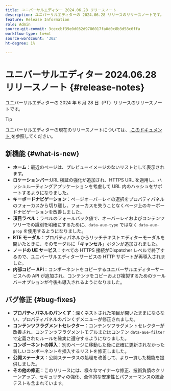 ```yaml
---
title: ユニバーサルエディター 2024.06.28 リリースノート
description: ユニバーサルエディターの 2024.06.28 リリースのリリースノートです。
feature: Release Information
role: Admin
source-git-commit: 3ceccbf39e0d032d9786017fa0d0c8b3d58c6ffa
workflow-type: tm+mt
source-wordcount: '302'
ht-degree: 1%

---
```



# ユニバーサルエディター 2024.06.28 リリースノート {#release-notes}

ユニバーサルエディターの 2024 年 6 月 28 日（PT）リリースのリリースノートです。

>[!TIP]
>
>ユニバーサルエディターの現在のリリースノートについては、[ このドキュメント ](/help/release-notes/universal-editor/current.md) を参照してください。

## 新機能 {#what-is-new}

* **ホーム**：最近のページは、プレビューイメージのないリストとして表示されます。
* **ロケーションバー**:URL 検証の強化が追加され、HTTPS URL を適用し、ハッシュルーティングアプリケーションを考慮して URL 内のハッシュをサポートするようになりました。
* **キーボードナビゲーション**：ページオーバーレイの選択をプロパティパネルのフォーカスから切り離し、フォーカスを失うことなくページ上のキーボードナビゲーションを改善しました。
* **項目ラベル**：ラベルのフォールバック値で、オーバーレイおよびコンテンツツリーでの識別を明確にするために、`data-aue-type` ではなく `data-aue-prop` を使用するようになりました。
* **RTE モーダル**：プロパティパネルからリッチテキストエディターモーダルを開いたときに、そのモーダルに「**キャンセル**」ボタンが追加されました。
* **ノードの UE サービス**：すべての HTTPS 接続がDispatcher レベルで終了するので、ユニバーサルエディターサービスの HTTP サポートが再導入されました。
* **内部コピー API**：コンポーネントをコピーするユニバーサルエディターサービスへの API が追加され、コンテンツをコピーおよび複製するためのツールバーオプションが今後も導入されるようになりました。

## バグ修正 {#bug-fixes}

* **プロパティパネルのパンくず**：深くネストされた項目が開いたままにならない、プロパティパネルのパンくずメニューが修正されました。
* **コンテンツフラグメントセレクター**：コンテンツフラグメントセレクターが改善され、コンテンツフラグメントモデルまたはコンテン `data-aue-filter` で定義されたルールを確実に遵守するようになりました。
* **コンポーネントの挿入**：別のページに移動した後に正確に更新されなかった新しいコンポーネントを挿入するリストを修正しました。
* **公開ステータス**：公開ステータスの処理を改善して、より一貫した機能を提供しました。
* **その他の修正**：このリリースには、様々なマイナーな修正、技術負債のクリーンアップ、セキュリティの強化、全体的な安定性とパフォーマンスの統合テストも含まれています。
